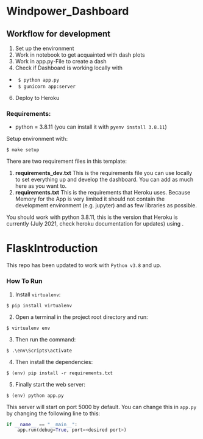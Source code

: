 # Windpower_Dashboard

## Workflow for development

1. Set up the environment
2. Work in notebook to get acquainted with dash plots
3. Work in app.py-File to create a dash
4. Check if Dashboard is working locally with

- ` $ python app.py`
- ` $ gunicorn app:server`

6. Deploy to Heroku














### Requirements:

- python = 3.8.11 (you can install it with `pyenv install 3.8.11`)

Setup environment with:

```console
$ make setup
```

There are two requirement files in this template: 
1. **requirements_dev.txt** This is the requirements file you can use locally to set everything up and develop the dashboard. You can add as much here as you want to. 
2. **requirements.txt** This is the requirements that Heroku uses. Because Memory for the App is very limited it should not contain the development environment (e.g. jupyter) and as few libraries as possible.

You should work with python 3.8.11, this is the version that Heroku is currently (July 2021, check heroku documentation for updates) using .























# FlaskIntroduction

This repo has been updated to work with `Python v3.8` and up.

### How To Run
1. Install `virtualenv`:
```
$ pip install virtualenv
```

2. Open a terminal in the project root directory and run:
```
$ virtualenv env
```

3. Then run the command:
```
$ .\env\Scripts\activate
```

4. Then install the dependencies:
```
$ (env) pip install -r requirements.txt
```

5. Finally start the web server:
```
$ (env) python app.py
```

This server will start on port 5000 by default. You can change this in `app.py` by changing the following line to this:

```python
if __name__ == "__main__":
    app.run(debug=True, port=<desired port>)
```